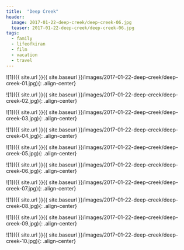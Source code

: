 ```yaml
---
title:  "Deep Creek"
header:
  image: 2017-01-22-deep-creek/deep-creek-06.jpg
  teaser: 2017-01-22-deep-creek/deep-creek-06.jpg
tags: 
  - family
  - lifeofkiran
  - film
  - vacation
  - travel
---
```


![1]({{ site.url }}{{ site.baseurl }}/images/2017-01-22-deep-creek/deep-creek-01.jpg){: .align-center}

![1]({{ site.url }}{{ site.baseurl }}/images/2017-01-22-deep-creek/deep-creek-02.jpg){: .align-center}

![1]({{ site.url }}{{ site.baseurl }}/images/2017-01-22-deep-creek/deep-creek-03.jpg){: .align-center}

![1]({{ site.url }}{{ site.baseurl }}/images/2017-01-22-deep-creek/deep-creek-04.jpg){: .align-center}

![1]({{ site.url }}{{ site.baseurl }}/images/2017-01-22-deep-creek/deep-creek-05.jpg){: .align-center}

![1]({{ site.url }}{{ site.baseurl }}/images/2017-01-22-deep-creek/deep-creek-06.jpg){: .align-center}

![1]({{ site.url }}{{ site.baseurl }}/images/2017-01-22-deep-creek/deep-creek-07.jpg){: .align-center}

![1]({{ site.url }}{{ site.baseurl }}/images/2017-01-22-deep-creek/deep-creek-08.jpg){: .align-center}

![1]({{ site.url }}{{ site.baseurl }}/images/2017-01-22-deep-creek/deep-creek-09.jpg){: .align-center}

![1]({{ site.url }}{{ site.baseurl }}/images/2017-01-22-deep-creek/deep-creek-10.jpg){: .align-center}

